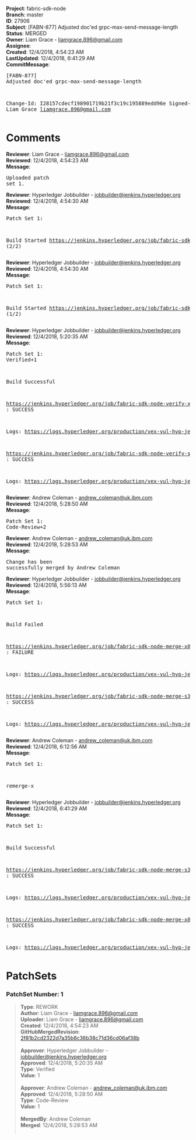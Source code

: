 <strong>Project</strong>: fabric-sdk-node<br><strong>Branch</strong>: master<br><strong>ID</strong>: 27906<br><strong>Subject</strong>: [FABN-877] Adjusted doc'ed grpc-max-send-message-length<br><strong>Status</strong>: MERGED<br><strong>Owner</strong>: Liam Grace - liamgrace.896@gmail.com<br><strong>Assignee</strong>:<br><strong>Created</strong>: 12/4/2018, 4:54:23 AM<br><strong>LastUpdated</strong>: 12/4/2018, 6:41:29 AM<br><strong>CommitMessage</strong>:<br><pre>[FABN-877] Adjusted doc'ed grpc-max-send-message-length

Change-Id: I28157cdecf198901719b21f3c19c195889edd96e
Signed-off-by: Liam Grace <liamgrace.896@gmail.com>
</pre><h1>Comments</h1><strong>Reviewer</strong>: Liam Grace - liamgrace.896@gmail.com<br><strong>Reviewed</strong>: 12/4/2018, 4:54:23 AM<br><strong>Message</strong>: <pre>Uploaded patch set 1.</pre><strong>Reviewer</strong>: Hyperledger Jobbuilder - jobbuilder@jenkins.hyperledger.org<br><strong>Reviewed</strong>: 12/4/2018, 4:54:30 AM<br><strong>Message</strong>: <pre>Patch Set 1:

Build Started https://jenkins.hyperledger.org/job/fabric-sdk-node-verify-x86_64/1643/ (2/2)</pre><strong>Reviewer</strong>: Hyperledger Jobbuilder - jobbuilder@jenkins.hyperledger.org<br><strong>Reviewed</strong>: 12/4/2018, 4:54:30 AM<br><strong>Message</strong>: <pre>Patch Set 1:

Build Started https://jenkins.hyperledger.org/job/fabric-sdk-node-verify-s390x/276/ (1/2)</pre><strong>Reviewer</strong>: Hyperledger Jobbuilder - jobbuilder@jenkins.hyperledger.org<br><strong>Reviewed</strong>: 12/4/2018, 5:20:35 AM<br><strong>Message</strong>: <pre>Patch Set 1: Verified+1

Build Successful 

https://jenkins.hyperledger.org/job/fabric-sdk-node-verify-x86_64/1643/ : SUCCESS

Logs: https://logs.hyperledger.org/production/vex-yul-hyp-jenkins-3/fabric-sdk-node-verify-x86_64/1643

https://jenkins.hyperledger.org/job/fabric-sdk-node-verify-s390x/276/ : SUCCESS

Logs: https://logs.hyperledger.org/production/vex-yul-hyp-jenkins-3/fabric-sdk-node-verify-s390x/276</pre><strong>Reviewer</strong>: Andrew Coleman - andrew_coleman@uk.ibm.com<br><strong>Reviewed</strong>: 12/4/2018, 5:28:50 AM<br><strong>Message</strong>: <pre>Patch Set 1: Code-Review+2</pre><strong>Reviewer</strong>: Andrew Coleman - andrew_coleman@uk.ibm.com<br><strong>Reviewed</strong>: 12/4/2018, 5:28:53 AM<br><strong>Message</strong>: <pre>Change has been successfully merged by Andrew Coleman</pre><strong>Reviewer</strong>: Hyperledger Jobbuilder - jobbuilder@jenkins.hyperledger.org<br><strong>Reviewed</strong>: 12/4/2018, 5:56:13 AM<br><strong>Message</strong>: <pre>Patch Set 1:

Build Failed 

https://jenkins.hyperledger.org/job/fabric-sdk-node-merge-x86_64/99/ : FAILURE

Logs: https://logs.hyperledger.org/production/vex-yul-hyp-jenkins-3/fabric-sdk-node-merge-x86_64/99

https://jenkins.hyperledger.org/job/fabric-sdk-node-merge-s390x/87/ : SUCCESS

Logs: https://logs.hyperledger.org/production/vex-yul-hyp-jenkins-3/fabric-sdk-node-merge-s390x/87</pre><strong>Reviewer</strong>: Andrew Coleman - andrew_coleman@uk.ibm.com<br><strong>Reviewed</strong>: 12/4/2018, 6:12:56 AM<br><strong>Message</strong>: <pre>Patch Set 1:

remerge-x</pre><strong>Reviewer</strong>: Hyperledger Jobbuilder - jobbuilder@jenkins.hyperledger.org<br><strong>Reviewed</strong>: 12/4/2018, 6:41:29 AM<br><strong>Message</strong>: <pre>Patch Set 1:

Build Successful 

https://jenkins.hyperledger.org/job/fabric-sdk-node-merge-s390x/88/ : SUCCESS

Logs: https://logs.hyperledger.org/production/vex-yul-hyp-jenkins-3/fabric-sdk-node-merge-s390x/88

https://jenkins.hyperledger.org/job/fabric-sdk-node-merge-x86_64/100/ : SUCCESS

Logs: https://logs.hyperledger.org/production/vex-yul-hyp-jenkins-3/fabric-sdk-node-merge-x86_64/100</pre><h1>PatchSets</h1><h3>PatchSet Number: 1</h3><blockquote><strong>Type</strong>: REWORK<br><strong>Author</strong>: Liam Grace - liamgrace.896@gmail.com<br><strong>Uploader</strong>: Liam Grace - liamgrace.896@gmail.com<br><strong>Created</strong>: 12/4/2018, 4:54:23 AM<br><strong>GitHubMergedRevision</strong>: [2f81b2cd2322d7a35b8c36b38c71d36cd06af38b](https://github.com/hyperledger/fabric-sdk-node/commit/2f81b2cd2322d7a35b8c36b38c71d36cd06af38b)<br><br><strong>Approver</strong>: Hyperledger Jobbuilder - jobbuilder@jenkins.hyperledger.org<br><strong>Approved</strong>: 12/4/2018, 5:20:35 AM<br><strong>Type</strong>: Verified<br><strong>Value</strong>: 1<br><br><strong>Approver</strong>: Andrew Coleman - andrew_coleman@uk.ibm.com<br><strong>Approved</strong>: 12/4/2018, 5:28:50 AM<br><strong>Type</strong>: Code-Review<br><strong>Value</strong>: 1<br><br><strong>MergedBy</strong>: Andrew Coleman<br><strong>Merged</strong>: 12/4/2018, 5:28:53 AM<br><br></blockquote>
